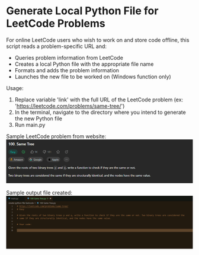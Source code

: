 # Generate Local Python File for LeetCode Problems

For online LeetCode users who wish to work on and store code offline, this script reads a problem-specific URL and:
- Queries problem information from LeetCode
- Creates a local Python file with the appropriate file name
- Formats and adds the problem information
- Launches the new file to be worked on (Windows function only)

Usage:
1. Replace variable 'link' with the full URL of the LeetCode problem (ex: 'https://leetcode.com/problems/same-tree/')
2. In the terminal, navigate to the directory where you intend to generate the new Python file
3. Run main.py

Sample LeetCode problem from website:
![alt text](https://github.com/justinliu1308/create-python-file-leetcode/blob/main/sample-problem-screenshot.png)

Sample output file created:
![alt text](https://github.com/justinliu1308/create-python-file-leetcode/blob/main/output-screenshot.png)
